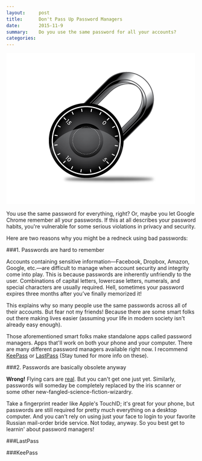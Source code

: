 ```yaml
---
layout:     post
title:      Don't Pass Up Password Managers 
date:       2015-11-9
summary:    Do you use the same password for all your accounts? 
categories: 
---
```

![Combination Lock](/images/CombinationLock.png)

You use the same password for everything, right? Or, maybe you let Google Chrome remember all your passwords. If this at all describes your password habits, you're vulnerable for some serious violations in privacy and security. 

Here are two reasons why you might be a redneck using bad passwords:

###1. Passwords are hard to remember

Accounts containing sensitive information—Facebook, Dropbox, Amazon, Google, etc.—are difficult to manage when account security and integrity come into play. This is because passwords are inherently unfriendly to the user. Combinations of capital letters, lowercase letters, numerals, and special characters are usually required. Hell, sometimes your password expires three months after you’ve finally memorized it! 

This explains why so many people use the same passwords across all of their accounts. But fear not my friends! Because there are some smart folks out there making lives easier (assuming your life in modern society isn't already easy enough). 

Those aforementioned smart folks make standalone apps called password managers. Apps that'll work on both your phone and your computer. There are many different password managers available right now. I recommend [KeePass](http://www.keepass.info) or [LastPass](http://www.lastpass.com) (Stay tuned for more info on these).

###2. Passwords are basically obsolete anyway

**Wrong!** Flying cars are [real](http://www.terrafugia.com). But you can't get one just yet. Similarly, passwords will someday be completely replaced by the iris scanner or some other new-fangled-science-fiction-wizardry. 

Take a fingerprint reader like Apple's TouchID; it's great for your phone, but passwords are still required for pretty much everything on a desktop computer. And you can't rely on using just your face to login to your favorite Russian mail-order bride service. Not today, anyway. So you best get to learnin' about password managers!

###LastPass

###KeePass


